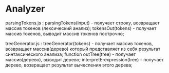 # Analyzer

parsingTokens.js :
  parsingTokens(input) - получает строку, возвращает массив токенов (лексический анализ);
  tokensOut(tokens) - получает массив токенов, выводит массив токенов построчно;

treeGenerator.js :
  treeGenerator(tokens) - получает массив токенов, возвращает массив(дерево) который представляет из себя результат синтаксического анализа;
  function outTree(tree) - получает массив(дерево), выводит дерево;
  interpretErexpression(tree) - получает дерево, возвращает результат вычесления этого дерева;
